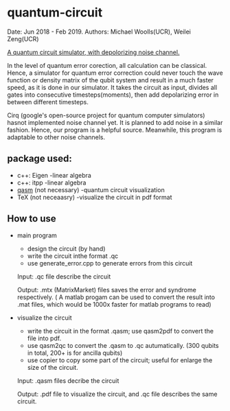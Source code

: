 # quantum-circuit
Date: Jun 2018 - Feb 2019.   Authors: Michael Woolls(UCR), Weilei Zeng(UCR)

[A quantum circuit simulator, with depolorizing noise channel.](ErrorModel.md)

In the level of quantum error corection, all calculation can be classical. Hence, a simulator for quantum error correction could never touch the wave function or density matrix of the qubit system and result in a much faster speed, as it is done in our simulator. It takes the circuit as input, divides all gates into consecutive timesteps(moments), then add depolarizing error in between different timesteps.

Cirq (google's open-source project for quantum computer simulators) hasnot implemented noise channel yet. It is planned to add noise in a similar fashion. Hence, our program is a helpful source. Meanwhile, this program is adaptable to other noise channels.


## package used:
 * c++: Eigen  -linear algebra
 * c++: itpp   -linear algebra
 * [qasm](qasm2circ-v1.4) (not necessary)    -quantum circuit visualization
 * TeX (not neceaasry)      -visualize the circuit in pdf format
## How to use
* main program
  * design the circuit (by hand)
  * write the circuit inthe format .qc
  * use generate_error.cpp to generate errors from this circuit
  
  Input: .qc file describe the circuit
  
  Output: .mtx (MatrixMarket) files saves the error and syndrome respectively. ( A matlab progam can be used to convert the result into .mat files, which would be 1000x faster for matlab programs to read)
* visualize the circuit
  * write the circuit in the format .qasm; use qasm2pdf to convert the file into pdf.
  * use qasm2qc to convert the .qasm to .qc autumatically. (300 qubits in total, 200+ is for ancilla qubits)
  * use copier to copy some part of the circuit; useful for enlarge the size of the circuit.
  
  Input: .qasm files decribe the circuit
  
  Output: .pdf file to visualize the circuit, and .qc file describes the same circuit.
  
